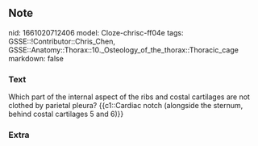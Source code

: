 ## Note
nid: 1661020712406
model: Cloze-chrisc-ff04e
tags: GSSE::!Contributor::Chris_Chen, GSSE::Anatomy::Thorax::10._Osteology_of_the_thorax::Thoracic_cage
markdown: false

### Text
<div class='toggle'>
  Which part of the internal aspect of the ribs and costal
  cartilages are not clothed by parietal pleura? {{c1::Cardiac
  notch (alongside the sternum, behind costal cartilages 5 and 6)}}
</div>

### Extra

